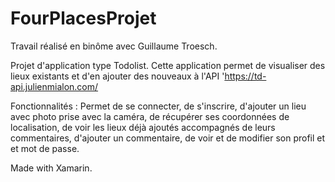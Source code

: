 # FourPlacesProjet

Travail réalisé en binôme avec Guillaume Troesch.

Projet d'application type Todolist.
Cette application permet de visualiser des lieux existants et d'en ajouter des nouveaux à l'API '<a href='https://td-api.julienmialon.com/'>https://td-api.julienmialon.com/<a>


Fonctionnalités : Permet de se connecter, de s'inscrire, d'ajouter un lieu avec photo prise avec la caméra,
de récupérer ses coordonnées de localisation, de voir les lieux déjà ajoutés accompagnés de leurs commentaires, d'ajouter un 
commentaire, de voir et de modifier son profil et et mot de passe.

Made with Xamarin.
